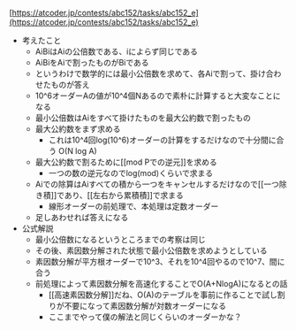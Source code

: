 
[https://atcoder.jp/contests/abc152/tasks/abc152_e](https://atcoder.jp/contests/abc152/tasks/abc152_e)

- 考えたこと
    - AiBiはAiの公倍数である、iによらず同じである
    - AiBiをAiで割ったものがBiである
    - というわけで数学的には最小公倍数を求めて、各Aiで割って、掛け合わせたものが答え
    - 10^6オーダーAの値が10^4個Nあるので素朴に計算すると大変なことになる
    - 最小公倍数はAiをすべて掛けたものを最大公約数で割ったもの
    - 最大公約数をまず求める
        - これは10^4回log(10^6)オーダーの計算をするだけなので十分間に合う O(N log A)
    - 最大公約数で割るために[[mod Pでの逆元]]を求める
        - 一つの数の逆元なのでlog(mod)くらいで求まる
    - Aiでの除算はAiすべての積から一つをキャンセルするだけなので[[一つ除き積]]であり、[[左右から累積積]]で求まる
        - 線形オーダーの前処理で、本処理は定数オーダー
    - 足しあわせれば答えになる
- 公式解説
    - 最小公倍数になるというところまでの考察は同じ
    - その後、素因数分解された状態で最小公倍数を求めようとしている
    - 素因数分解が平方根オーダーで10^3、それを10^4回やるので10^7、間に合う
    - 前処理によって素因数分解を高速化することでO(A+NlogA)になるとの話
        - [[高速素因数分解]]だね、O(A)のテーブルを事前に作ることで試し割りが不要になって素因数分解が対数オーダーになる
        - ここまでやって僕の解法と同じくらいのオーダーかな？
